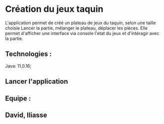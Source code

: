 # Création du jeux taquin

L'application permet de créé un plateau de jeux du taquin, selon une taille choisie
Lancer la partie, mélanger le plateau, déplacer les pièces.
Elle permet d'afficher une interface via console l'etat du jeux et d'intéragir avec la partie.

## Technologies :
Java: 11.0.16;

## Lancer l'application


## Equipe :
## David, Iliasse
